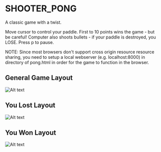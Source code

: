 # SHOOTER_PONG
A classic game with a twist.

Move cursor to control your paddle. First to 10 points wins the game - but be careful! Computer also shoots bullets - if your paddle is destroyed, you LOSE. Press p to pause.

NOTE: Since most browsers don't support cross origin resource resource sharing, you need to setup a local webserver (e.g. localhost:8000) in directory of pong.html in order for the game to function in the browser.

## **General Game Layout**

![Alt text](/Screenshots/screenshot1.png?raw=true "Game Layout")


## **You Lost Layout**

![Alt text](/Screenshots/screenshot2.png?raw=true "You Lost Layout")

## **You Won Layout**

![Alt text](/Screenshots/screenshot3.png?raw=true "You Won Layout")